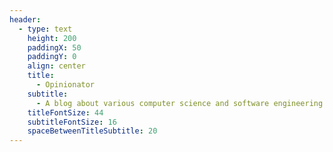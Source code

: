 ```yaml
---
header:
  - type: text
    height: 200
    paddingX: 50
    paddingY: 0
    align: center
    title:
      - Opinionator
    subtitle:
      - A blog about various computer science and software engineering topics.
    titleFontSize: 44
    subtitleFontSize: 16
    spaceBetweenTitleSubtitle: 20
---
```

